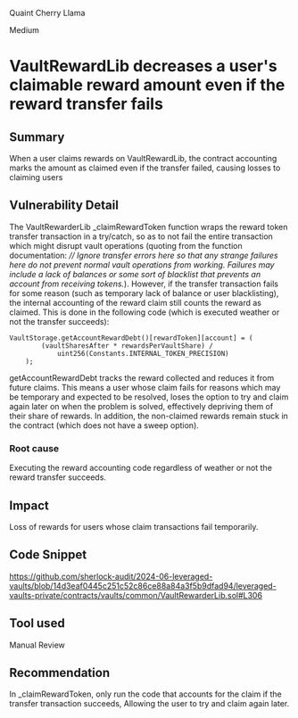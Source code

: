 Quaint Cherry Llama

Medium

# VaultRewardLib decreases a user's claimable reward amount even if the reward transfer fails

## Summary
When a user claims rewards on VaultRewardLib, the contract accounting marks the amount as claimed even if the transfer failed, causing losses to claiming users

## Vulnerability Detail
The VaultRewarderLib _claimRewardToken function wraps the reward token transfer transaction in a try/catch, so as to not fail the entire transaction which might disrupt vault operations (quoting from the function documentation: *// Ignore transfer errors here so that any strange failures here do not prevent normal vault operations from working. Failures may include a lack of balances or some sort of blacklist that prevents an account from receiving tokens.*). However, if the transfer transaction fails for some reason (such as temporary lack of balance or user blacklisting), the internal accounting of the reward claim still counts the reward as claimed. This is done in the following code (which is executed weather or not the transfer succeeds):
```solidity
VaultStorage.getAccountRewardDebt()[rewardToken][account] = (
        (vaultSharesAfter * rewardsPerVaultShare) /
            uint256(Constants.INTERNAL_TOKEN_PRECISION)
    );
```

getAccountRewardDebt tracks the reward collected and reduces it from future claims. This means a user whose claim fails for reasons which may be temporary and expected to be resolved, loses the option to try and claim again later on when the problem is solved, effectively depriving them of their share of rewards. In addition, the non-claimed rewards remain stuck in the contract (which does not have a sweep option).

### Root cause
Executing the reward accounting code regardless of weather or not the reward transfer succeeds.


## Impact
Loss of rewards for users whose claim transactions fail temporarily.

## Code Snippet
https://github.com/sherlock-audit/2024-06-leveraged-vaults/blob/14d3eaf0445c251c52c86ce88a84a3f5b9dfad94/leveraged-vaults-private/contracts/vaults/common/VaultRewarderLib.sol#L306

## Tool used

Manual Review

## Recommendation
In _claimRewardToken, only run the code that accounts for the claim if the transfer transaction succeeds, Allowing the user to try and claim again later.